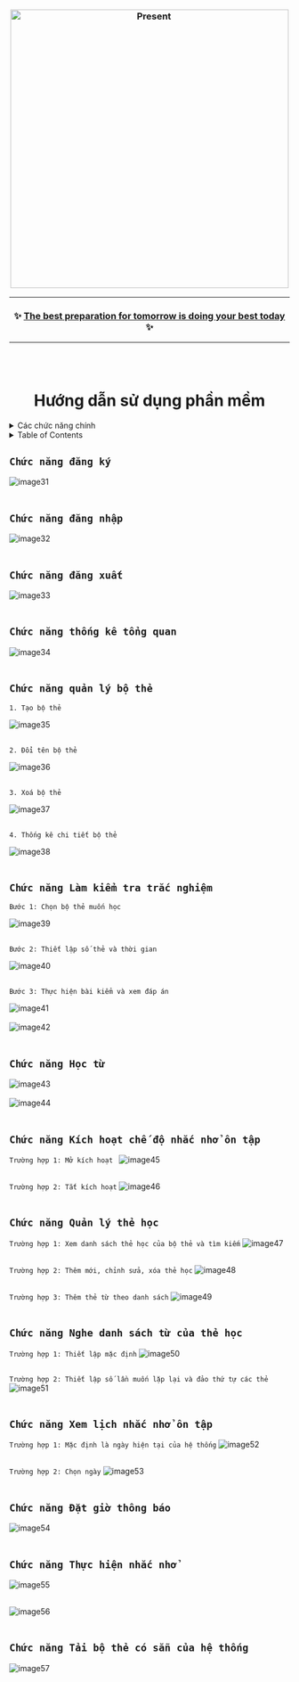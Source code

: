 <h3 align="center">
  <img src="https://user-images.githubusercontent.com/22954435/191142225-bac75599-3dd5-4a32-8ca8-3e802417452e.png" alt="Present" width=500 />
</h3>
<hr />
<h3 align="center">
  ✨ <a href="/">The best preparation for tomorrow is doing your best today</a> ✨
</h3>
<hr />

<br></br>
<h1 align="center">Hướng dẫn sử dụng phần mềm</h1>

<!-- TABLE OF CONTENTS -->
<details>
  <summary>Các chức năng chính</summary>
  <ol>
    <li><a href="#">Chức năng đăng ký</a></li>
    <li><a href="#">Chức năng đăng nhập</a></li>
    <li><a href="#">Chức năng đăng xuất</a></li>
    <li><a href="#">Chức năng thống kê tổng quan</a></li>
    <li>
      <a href="#">Chức năng quản lý bộ thẻ</a>
      <ul>
        <li><a href="#">1. Tạo bộ thẻ</a></li>
        <li><a href="#">2. Đổi tên bộ thẻ</a></li>
        <li><a href="#">3. Xoá bộ thẻ</a></li>
        <li><a href="#">4. Thống kê chi tiết bộ thẻ</a></li>
      </ul>
    </li>
    <li>
      <a href="#">Chức năng Làm kiểm tra trắc nghiệm</a>
      <ul>
        <li><a href="#">Bước 1: Chọn bộ thẻ muốn học</a></li>
        <li><a href="#">Bước 2: Thiết lập số thẻ và thời gian</a></li>
        <li><a href="#">Bước 3: Thực hiện bài kiểm và xem đáp án</a></li>
      </ul>
    </li>
    <li><a href="#">Chức năng Học từ</a></li>
    <li>
      <a href="#">Chức năng Kích hoạt chế độ nhắc nhở ôn tập</a>
      <ul>
        <li><a href="#">Trường hợp 1: Mở kích hoạt</a></li>
        <li><a href="#">Trường hợp 2: Tắt kích hoạt</a></li>
      </ul>
    </li>
    <li>
      <a href="#">Chức năng Quản lý thẻ học</a>
      <ul>
        <li><a href="#">Trường hợp 1: Xem danh sách thẻ học của bộ thẻ và tìm kiếm</a></li>
        <li><a href="#">Trường hợp 2: Thêm mới, chỉnh sửa, xóa thẻ học</a></li>
        <li><a href="#">Trường hợp 3: Thêm thẻ từ theo danh sách</a></li>
      </ul>
    </li>
    <li>
      <a href="#">Chức năng Nghe danh sách từ của thẻ học</a>
      <ul>
        <li><a href="#">Trường hợp 1: Thiết lập mặc định</a></li>
        <li><a href="#">Trường hợp 2: Thiết lập số lần muốn lặp lại và đảo thứ tự các thẻ</a></li>
      </ul>
    </li>
    <li>
      <a href="#">Chức năng Xem lịch nhắc nhở ôn tập</a>
      <ul>
        <li><a href="#">Trường hợp 1: Mặc định là ngày hiện tại của hệ thống</a></li>
        <li><a href="#">Trường hợp 2: Chọn ngày</a></li>
      </ul>
    </li>
    <li><a href="#">Chức năng Đặt giờ thông báo</a></li>
    <li><a href="#">Chức năng Thực hiện nhắc nhở</a></li>
    <li><a href="#">Chức năng Tải bộ thẻ có sẵn của hệ thống</a></li>
    <li><a href="#contact">Contact</a></li>
    <li><a href="#acknowledgments">Acknowledgments</a></li>
  </ol>
</details>
<!-- https://github.com/othneildrew/Best-README-Template#built-with -->

<details>
  <summary>Table of Contents</summary>
  <ol>
    <li>
      <a href="#about-the-project">About The Project</a>
      <ul>
        <li><a href="#built-with">Built With</a></li>
      </ul>
    </li>
    <li>
      <a href="#getting-started">Getting Started</a>
      <ul>
        <li><a href="#prerequisites">Prerequisites</a></li>
        <li><a href="#installation">Installation</a></li>
      </ul>
    </li>
    <li><a href="#usage">Usage</a></li>
    <li><a href="#roadmap">Roadmap</a></li>
    <li><a href="#contributing">Contributing</a></li>
    <li><a href="#license">License</a></li>
    <li><a href="#contact">Contact</a></li>
    <li><a href="#acknowledgments">Acknowledgments</a></li>
  </ol>
</details>


## `Chức năng đăng ký`

![image31](https://user-images.githubusercontent.com/22954435/191136542-a03ae500-856e-490d-a4c4-954c325bda40.png)
<br></br>

## `Chức năng đăng nhập`

![image32](https://user-images.githubusercontent.com/22954435/191137449-c4d22105-7178-43f9-8e10-07eee5800f2a.png)
<br></br>

## `Chức năng đăng xuất`

![image33](https://user-images.githubusercontent.com/22954435/191138004-dbb6dd3b-8e59-4ce3-90ea-c4d4c1844066.png)
<br></br>

## `Chức năng thống kê tổng quan`

![image34](https://user-images.githubusercontent.com/22954435/191138140-e2fb4743-323e-4e09-92a5-045959e8fcac.png)
<br></br>

## `Chức năng quản lý bộ thẻ`

`1. Tạo bộ thẻ  `

![image35](https://user-images.githubusercontent.com/22954435/191138512-a485ac8e-eb97-4e34-85c9-fe1783c29b1e.png)
<br></br>

`2. Đổi tên bộ thẻ  `

![image36](https://user-images.githubusercontent.com/22954435/191138919-a6e1d752-f1fc-4eb6-a417-afec9e3c87c3.png)
<br></br>

`3. Xoá bộ thẻ  `

![image37](https://user-images.githubusercontent.com/22954435/191142900-d59d7f47-c55c-4783-b4ec-9f536c0d79cf.png)
<br></br>

`4. Thống kê chi tiết bộ thẻ  `

![image38](https://user-images.githubusercontent.com/22954435/191145375-b4e353de-00cf-44d7-b9e9-33ce00aaf12f.png)
<br></br>

## `Chức năng Làm kiểm tra trắc nghiệm`

`Bước 1: Chọn bộ thẻ muốn học`

![image39](https://user-images.githubusercontent.com/22954435/191147034-cf7a62bc-3852-472f-81bb-5f704ffb3bc1.png)
<br></br>

`Bước 2: Thiết lập số thẻ và thời gian`

![image40](https://user-images.githubusercontent.com/22954435/191147271-d56d1036-e34a-4c47-a9d7-349a604dbe78.png)
<br></br>

`Bước 3: Thực hiện bài kiểm và xem đáp án`

![image41](https://user-images.githubusercontent.com/22954435/191150848-34f7d332-7f41-42e3-8265-3c3ced057ec6.png)
<br></br>
![image42](https://user-images.githubusercontent.com/22954435/191150923-7d934215-14bc-4d56-8c6f-5b761b0ea1a1.png)
<br></br>


## `Chức năng Học từ`

![image43](https://user-images.githubusercontent.com/22954435/191151016-ff4262fc-13c7-4f89-9027-db1d127f0316.png)
<br></br>
![image44](https://user-images.githubusercontent.com/22954435/191151113-3b5ff6c6-2aca-4889-8983-aa6146dc6ed9.png)
<br></br>

## `Chức năng Kích hoạt chế độ nhắc nhở ôn tập`

`Trường hợp 1: Mở kích hoạt `
![image45](https://user-images.githubusercontent.com/22954435/191151555-cfaf965a-c102-4b66-8852-97e7c85c63de.png)
<br></br>

`Trường hợp 2: Tắt kích hoạt`
![image46](https://user-images.githubusercontent.com/22954435/191151608-f4954218-7b41-4b66-aae5-4b36f4b6b241.png)
<br></br>

## `Chức năng Quản lý thẻ học`

`Trường hợp 1: Xem danh sách thẻ học của bộ thẻ và tìm kiếm`
![image47](https://user-images.githubusercontent.com/22954435/191154889-e0978b9e-3ca9-4e7b-80a2-bf4c381a369f.png)
<br></br>

`Trường hợp 2: Thêm mới, chỉnh sửa, xóa thẻ học`
![image48](https://user-images.githubusercontent.com/22954435/191155024-2d3528c7-2108-47c9-9f1b-77e31e9f2604.png)
<br></br>

`Trường hợp 3: Thêm thẻ từ theo danh sách`
![image49](https://user-images.githubusercontent.com/22954435/191155332-e3dee47c-5dd8-4d31-a99c-e2331d43c527.png)
<br></br>

## `Chức năng Nghe danh sách từ của thẻ học`

`Trường hợp 1: Thiết lập mặc định`
![image50](https://user-images.githubusercontent.com/22954435/191155631-cc0a419e-8a4d-4dae-8c73-e18162771786.png)
<br></br>

`Trường hợp 2: Thiết lập số lần muốn lặp lại và đảo thứ tự các thẻ`
![image51](https://user-images.githubusercontent.com/22954435/191155701-ccfc92cb-fcb8-44af-a985-2af61bc35af1.png)
<br></br>

## `Chức năng Xem lịch nhắc nhở ôn tập`

`Trường hợp 1: Mặc định là ngày hiện tại của hệ thống`
![image52](https://user-images.githubusercontent.com/22954435/191156079-d9dab3e4-a28b-4ba0-935e-796be2971087.png)
<br></br>

`Trường hợp 2: Chọn ngày`
![image53](https://user-images.githubusercontent.com/22954435/191156201-5d0ecc55-096a-425f-b749-e57d95d94558.png)
<br></br>

## `Chức năng Đặt giờ thông báo`

![image54](https://user-images.githubusercontent.com/22954435/191156336-e2ba016b-18b0-402e-ab50-9672b9df11c2.png)
<br></br>

## `Chức năng Thực hiện nhắc nhở`

![image55](https://user-images.githubusercontent.com/22954435/191156505-dc635f6a-af23-4dcc-88e0-1d0ef6bb9533.png)
<br></br>

![image56](https://user-images.githubusercontent.com/22954435/191156760-a7eb5359-fc7e-4665-9c62-0d4e76b823d2.png)
<br></br>

## `Chức năng Tải bộ thẻ có sẵn của hệ thống`

![image57](https://user-images.githubusercontent.com/22954435/191156869-7bc8e685-c3cd-44a3-a77e-d400b6bd55e0.png)
<br></br>
